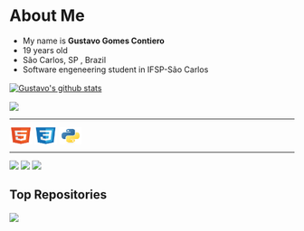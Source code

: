 # About Me
- My name is **Gustavo Gomes Contiero**
- 19 years old
- São Carlos, SP , Brazil
- Software engeneering student in IFSP-São Carlos
<div>
<a href="https://github.com/anuraghazra/github-readme-stats"><img align="center" src="https://github-readme-stats.vercel.app/api?username=gcontiero11&show_icons=true&include_all_commits=true&theme=dark&hide_border=true" alt="Gustavo's github stats" /></a>
  
  <a href="https://github.com/anuraghazra/github-readme-stats"><img align="center" src="https://github-readme-stats.vercel.app/api/top-langs/?username=gcontiero11&layout=compact&theme=dark&hide_border=true" /></a>
</div>

---

<div>
  <img align="center" alt="Rafa-HTML" height="30" width="40" src="https://raw.githubusercontent.com/devicons/devicon/master/icons/html5/html5-original.svg">
  <img align="center" alt="Rafa-CSS" height="30" width="40" src="https://raw.githubusercontent.com/devicons/devicon/master/icons/css3/css3-original.svg">
  <img align="center" alt="Rafa-Python" height="30" width="40" src="https://raw.githubusercontent.com/devicons/devicon/master/icons/python/python-original.svg">
</div>
  
---

<div>
<a href = "mailto:gustcontiero@gmail.com"><img src="https://img.shields.io/badge/-Gmail-%23333?style=for-the-badge&logo=gmail&logoColor=white" target="_blank"></a>
<a href="https://www.linkedin.com/in/gustavo-contiero-237207271/" target="_blank"><img src="https://img.shields.io/badge/-LinkedIn-%230077B5?style=for-the-badge&logo=linkedin&logoColor=white" target="_blank"></a>
<a href="https://instagram.com/gustavo_contiero" target="_blank"><img src="https://img.shields.io/badge/-Instagram-%23E4405F?style=for-the-badge&logo=instagram&logoColor=white" target="_blank"></a>  
</div>

## Top Repositories

<a href="https://github.com/gcontiero11/Python_Exercises">
  <img align="center" src="https://github-readme-stats.vercel.app/api/pin/?username=gcontiero11&repo=Python_Exercises&theme=dark"/>
</a>

